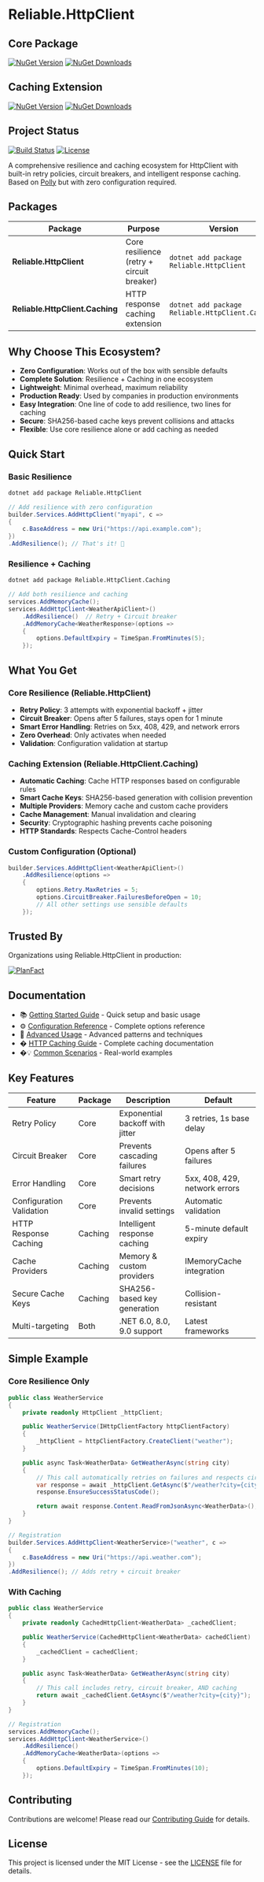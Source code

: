 # Reliable.HttpClient

## Core Package

[![NuGet Version](https://img.shields.io/nuget/v/Reliable.HttpClient)](https://www.nuget.org/packages/Reliable.HttpClient/)
[![NuGet Downloads](https://img.shields.io/nuget/dt/Reliable.HttpClient)](https://www.nuget.org/packages/Reliable.HttpClient/)

## Caching Extension

[![NuGet Version](https://img.shields.io/nuget/v/Reliable.HttpClient.Caching)](https://www.nuget.org/packages/Reliable.HttpClient.Caching/)
[![NuGet Downloads](https://img.shields.io/nuget/dt/Reliable.HttpClient.Caching)](https://www.nuget.org/packages/Reliable.HttpClient.Caching/)

## Project Status

[![Build Status](https://github.com/akrisanov/Reliable.HttpClient/workflows/Build%20%26%20Test/badge.svg)](https://github.com/akrisanov/Reliable.HttpClient/actions)
[![License](https://img.shields.io/github/license/akrisanov/Reliable.HttpClient)](LICENSE)

A comprehensive resilience and caching ecosystem for HttpClient with built-in retry policies, circuit breakers, and intelligent response caching.
Based on [Polly](https://github.com/App-vNext/Polly) but with zero configuration required.

## Packages

| Package                           | Purpose                                  | Version                          |
|-----------------------------------|------------------------------------------|----------------------------------|
| **Reliable.HttpClient**           | Core resilience (retry + circuit breaker) | `dotnet add package Reliable.HttpClient` |
| **Reliable.HttpClient.Caching**   | HTTP response caching extension          | `dotnet add package Reliable.HttpClient.Caching` |

## Why Choose This Ecosystem?

- **Zero Configuration**: Works out of the box with sensible defaults
- **Complete Solution**: Resilience + Caching in one ecosystem
- **Lightweight**: Minimal overhead, maximum reliability
- **Production Ready**: Used by companies in production environments
- **Easy Integration**: One line of code to add resilience, two lines for caching
- **Secure**: SHA256-based cache keys prevent collisions and attacks
- **Flexible**: Use core resilience alone or add caching as needed

## Quick Start

### Basic Resilience

```bash
dotnet add package Reliable.HttpClient
```

```csharp
// Add resilience with zero configuration
builder.Services.AddHttpClient("myapi", c =>
{
    c.BaseAddress = new Uri("https://api.example.com");
})
.AddResilience(); // That's it! 🎉
```

### Resilience + Caching

```bash
dotnet add package Reliable.HttpClient.Caching
```

```csharp
// Add both resilience and caching
services.AddMemoryCache();
services.AddHttpClient<WeatherApiClient>()
    .AddResilience()  // Retry + Circuit breaker
    .AddMemoryCache<WeatherResponse>(options =>
    {
        options.DefaultExpiry = TimeSpan.FromMinutes(5);
    });
```

## What You Get

### Core Resilience (Reliable.HttpClient)

- **Retry Policy**: 3 attempts with exponential backoff + jitter
- **Circuit Breaker**: Opens after 5 failures, stays open for 1 minute
- **Smart Error Handling**: Retries on 5xx, 408, 429, and network errors
- **Zero Overhead**: Only activates when needed
- **Validation**: Configuration validation at startup

### Caching Extension (Reliable.HttpClient.Caching)

- **Automatic Caching**: Cache HTTP responses based on configurable rules
- **Smart Cache Keys**: SHA256-based generation with collision prevention
- **Multiple Providers**: Memory cache and custom cache providers
- **Cache Management**: Manual invalidation and clearing
- **Security**: Cryptographic hashing prevents cache poisoning
- **HTTP Standards**: Respects Cache-Control headers

### Custom Configuration (Optional)

```csharp
builder.Services.AddHttpClient<WeatherApiClient>()
    .AddResilience(options =>
    {
        options.Retry.MaxRetries = 5;
        options.CircuitBreaker.FailuresBeforeOpen = 10;
        // All other settings use sensible defaults
    });
```

## Trusted By

Organizations using Reliable.HttpClient in production:

[![PlanFact](https://raw.githubusercontent.com/akrisanov/Reliable.HttpClient/refs/heads/main/docs/assets/logos/planfact.png)](https://planfact.io)

## Documentation

- 📚 [Getting Started Guide](docs/getting-started.md) - Quick setup and basic usage
- ⚙️ [Configuration Reference](docs/configuration.md) - Complete options reference
- 🚀 [Advanced Usage](docs/advanced-usage.md) - Advanced patterns and techniques
- � [HTTP Caching Guide](docs/caching.md) - Complete caching documentation
- �💡 [Common Scenarios](docs/examples/common-scenarios.md) - Real-world examples

## Key Features

| Feature                  | Package | Description                     | Default                       |
|--------------------------|---------|---------------------------------|-------------------------------|
| Retry Policy             | Core    | Exponential backoff with jitter | 3 retries, 1s base delay      |
| Circuit Breaker          | Core    | Prevents cascading failures     | Opens after 5 failures        |
| Error Handling           | Core    | Smart retry decisions           | 5xx, 408, 429, network errors |
| Configuration Validation | Core    | Prevents invalid settings       | Automatic validation          |
| HTTP Response Caching    | Caching | Intelligent response caching    | 5-minute default expiry       |
| Cache Providers          | Caching | Memory & custom providers       | IMemoryCache integration      |
| Secure Cache Keys        | Caching | SHA256-based key generation     | Collision-resistant           |
| Multi-targeting          | Both    | .NET 6.0, 8.0, 9.0 support      | Latest frameworks             |

## Simple Example

### Core Resilience Only

```csharp
public class WeatherService
{
    private readonly HttpClient _httpClient;

    public WeatherService(IHttpClientFactory httpClientFactory)
    {
        _httpClient = httpClientFactory.CreateClient("weather");
    }

    public async Task<WeatherData> GetWeatherAsync(string city)
    {
        // This call automatically retries on failures and respects circuit breaker
        var response = await _httpClient.GetAsync($"/weather?city={city}");
        response.EnsureSuccessStatusCode();

        return await response.Content.ReadFromJsonAsync<WeatherData>();
    }
}

// Registration
builder.Services.AddHttpClient<WeatherService>("weather", c =>
{
    c.BaseAddress = new Uri("https://api.weather.com");
})
.AddResilience(); // Adds retry + circuit breaker
```

### With Caching

```csharp
public class WeatherService
{
    private readonly CachedHttpClient<WeatherData> _cachedClient;

    public WeatherService(CachedHttpClient<WeatherData> cachedClient)
    {
        _cachedClient = cachedClient;
    }

    public async Task<WeatherData> GetWeatherAsync(string city)
    {
        // This call includes retry, circuit breaker, AND caching
        return await _cachedClient.GetAsync($"/weather?city={city}");
    }
}

// Registration
services.AddMemoryCache();
services.AddHttpClient<WeatherService>()
    .AddResilience()
    .AddMemoryCache<WeatherData>(options =>
    {
        options.DefaultExpiry = TimeSpan.FromMinutes(10);
    });
```

## Contributing

Contributions are welcome! Please read our [Contributing Guide](CONTRIBUTING.md) for details.

## License

This project is licensed under the MIT License - see the [LICENSE](LICENSE) file for details.
